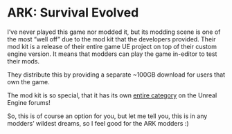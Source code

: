 # ARK: Survival Evolved
I’ve never played this game nor modded it, but its modding scene is one of the most “well off” due to the mod kit that the developers provided. Their mod kit is a release of their entire game UE project on top of their custom engine version. It means that modders can play the game in-editor to test their mods. 

They distribute this by providing a separate ~100GB download for users that own the game.

The mod kit is so special, that it has its own [entire category](https://forums.unrealengine.com/c/development-discussion/modding/ark-survival-evolved/80) on the Unreal Engine forums!

So, this is of course an option for you, but let me tell you, this is in any modders’ wildest dreams, so I feel good for the ARK modders :)